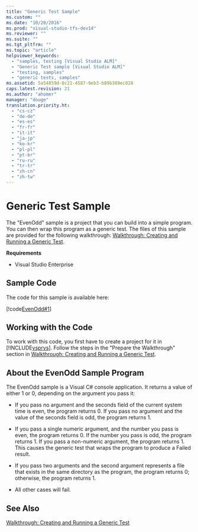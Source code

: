 ```yaml
---
title: "Generic Test Sample"
ms.custom: ""
ms.date: "10/20/2016"
ms.prod: "visual-studio-tfs-dev14"
ms.reviewer: ""
ms.suite: ""
ms.tgt_pltfrm: ""
ms.topic: "article"
helpviewer_keywords: 
  - "samples, testing [Visual Studio ALM]"
  - "Generic Test sample [Visual Studio ALM]"
  - "testing, samples"
  - "generic tests, samples"
ms.assetid: 5a54859d-0c21-4587-9eb3-b89b389ec828
caps.latest.revision: 21
ms.author: "ahomer"
manager: "douge"
translation.priority.ht: 
  - "cs-cz"
  - "de-de"
  - "es-es"
  - "fr-fr"
  - "it-it"
  - "ja-jp"
  - "ko-kr"
  - "pl-pl"
  - "pt-br"
  - "ru-ru"
  - "tr-tr"
  - "zh-cn"
  - "zh-tw"
---
```

# Generic Test Sample
The "EvenOdd" sample is a project that you can build into a simple program. You can then wrap this program as a generic test. The files of this sample are provided for the following walkthrough: [Walkthrough: Creating and Running a Generic Test](../test/walkthrough--creating-and-running-a-generic-test.md).  
  
 **Requirements**  
  
-   Visual Studio Enterprise  
  
## Sample Code  
 The code for this sample is available here:  
  
 [!code[EvenOdd#1](../test/codesnippet/CSharp/generic-test-sample_1.cs)]  
  
## Working with the Code  
 To work with this code, you first have to create a project for it in [!INCLUDE[vsprvs](../code-quality/includes/vsprvs_md.md)]. Follow the steps in the "Prepare the Walkthrough" section in [Walkthrough: Creating and Running a Generic Test](../test/walkthrough--creating-and-running-a-generic-test.md).  
  
## About the EvenOdd Sample Program  
 The EvenOdd sample is a Visual C# console application. It returns a value of either 1 or 0, depending on the argument you pass it:  
  
-   If you pass no argument and the seconds field of the current system time is even, the program returns 0. If you pass no argument and the value of the seconds field is odd, the program returns 1.  
  
-   If you pass a single numeric argument, and the number you pass is even, the program returns 0. If the number you pass is odd, the program returns 1. If you pass a non-numeric argument, the program returns 1. This causes the generic test that wraps the program to produce a Failed result.  
  
-   If you pass two arguments and the second argument represents a file that exists in the same directory as the program, the program returns 0; otherwise, the program returns 1.  
  
-   All other cases will fail.  
  
## See Also  
 [Walkthrough: Creating and Running a Generic Test](../test/walkthrough--creating-and-running-a-generic-test.md)